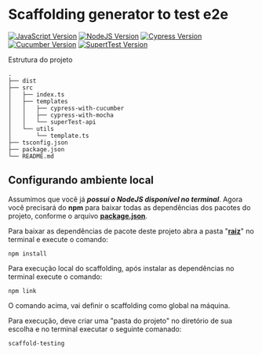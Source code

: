 [javascript-image]: https://img.shields.io/badge/javascript-ES6-orange
[javascript-url]: https://262.ecma-international.org/6.0/
[nodejs-image]: https://img.shields.io/badge/nodejs-14.x-green
[nodejs-url]: https://nodejs.org/en/docs/
[cypress-image]:https://img.shields.io/badge/cypress-10.6.0-beige
[cypress-url]:https://docs.cypress.io/guides/overview/why-cypress
[cucumber-image]: https://img.shields.io/badge/cucumber-12.0.1-brightgreen
[cucumber-url]: https://github.com/badeball/cypress-cucumber-preprocessor
[supertest-image]:https://img.shields.io/badge/supertest-7.7.0-black
[supertest-url]:https://github.com/visionmedia/supertest#readme
# Scaffolding generator to test e2e
[![JavaScript Version][javascript-image]][javascript-url]
[![NodeJS Version][nodejs-image]][nodejs-url]
[![Cypress Version][cypress-image]][cypress-url]
[![Cucumber Version][cucumber-image]][cucumber-url]
[![SupertTest Version][supertest-image]][supertest-url]

Estrutura do projeto
```
.
├── dist
├── src
│   ├── index.ts
│   ├── templates
│   │   ├── cypress-with-cucumber
│   │   ├── cypress-with-mocha
│   │   └── superTest-api
│   └── utils
│       └── template.ts
├── tsconfig.json
├── package.json
└── README.md
```
## Configurando ambiente local

Assumimos que você já ***possui o NodeJS disponível no terminal***. Agora você precisará do **npm** para baixar todas as dependências dos pacotes do projeto, conforme o arquivo **[package.json](https://github.com/renatosantanaoliveira/e2e-generator-scaffold-testing-js/blob/master/package.json)**.

Para baixar as dependências de pacote deste projeto abra a pasta "**[raiz](https://github.com/renatosantanaoliveira/e2e-generator-scaffold-testing-js)**" no terminal e execute o comando:
```
npm install
```

Para execução local do scaffolding, após instalar as dependências no terminal execute o comando:
```
npm link
```
O comando acima, vai definir o scaffolding como global na máquina.

Para execução, deve criar uma "pasta do projeto" no diretório de sua escolha e no terminal executar o seguinte comanado:
```
scaffold-testing
```
